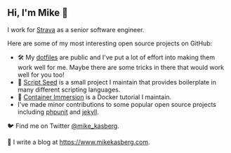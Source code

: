 ## Hi, I'm Mike 👋

I work for [Strava](https://github.com/strava) as a senior software engineer.

Here are some of my most interesting open source projects on GitHub:

- 🛠️ My [dotfiles](https://github.com/mkasberg/dotfiles) are public and I've put
  a lot of effort into making them work well for me. Maybe there are some tricks
  in there that would work well for you too!
- 🌱 [Script Seed](https://github.com/mkasberg/script-seed/) is a small project
  I maintain that provides boilerplate in many different scripting languages.
- 🐳 [Container Immersion](https://github.com/mkasberg/container-immersion) is a
  Docker tutorial I maintain.
- I've made minor contributions to some popular open source projects including
  [phpunit](https://github.com/sebastianbergmann/phpunit/pulls?q=is%3Apr+author%3Amkasberg+is%3Amerged)
  and [jekyll](https://github.com/jekyll/jekyll/pulls?q=is%3Apr+author%3Amkasberg+is%3Amerged).

🐦 Find me on Twitter [@mike_kasberg](https://twitter.com/mike_kasberg).

📝 I write a blog at <https://www.mikekasberg.com>.
